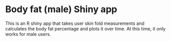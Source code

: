 # Body fat (male) Shiny app

This is an R shiny app that takes user skin fold measurements and calculates the body fat percentage and plots it over time. At this time, it only works for male users.
